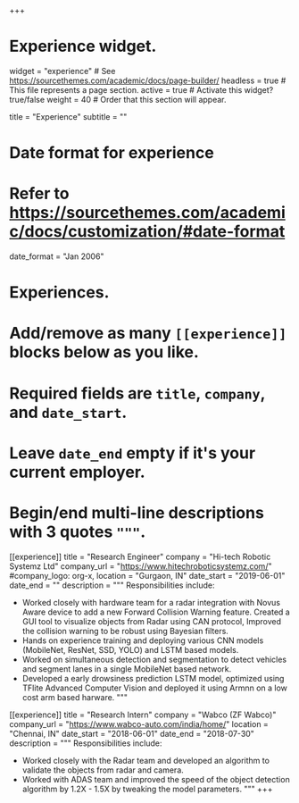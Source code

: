 +++
# Experience widget.
widget = "experience"  # See https://sourcethemes.com/academic/docs/page-builder/
headless = true  # This file represents a page section.
active = true  # Activate this widget? true/false
weight = 40  # Order that this section will appear.

title = "Experience"
subtitle = ""

# Date format for experience
#   Refer to https://sourcethemes.com/academic/docs/customization/#date-format
date_format = "Jan 2006"
<!-- font_size = "L" -->

# Experiences.
#   Add/remove as many `[[experience]]` blocks below as you like.
#   Required fields are `title`, `company`, and `date_start`.
#   Leave `date_end` empty if it's your current employer.
#   Begin/end multi-line descriptions with 3 quotes `"""`.



[[experience]]
  title = "Research Engineer"
  company = "Hi-tech Robotic Systemz Ltd"
  company_url = "https://www.hitechroboticsystemz.com/"
  #company_logo: org-x,
  location = "Gurgaon, IN"
  date_start = "2019-06-01"
  date_end = ""
  description = """
  Responsibilities include:
  * Worked closely with hardware team for a radar integration with Novus Aware device to add a new Forward Collision Warning feature. Created a GUI tool to visualize objects from Radar using CAN protocol, Improved the collision warning to be robust using Bayesian filters.
  * Hands on experience training and deploying various CNN models (MobileNet, ResNet, SSD, YOLO) and LSTM based models.
  * Worked on simultaneous detection and segmentation to detect vehicles and segment lanes in a single MobileNet based network.
  * Developed a early drowsiness prediction LSTM model, optimized using TFlite Advanced Computer Vision and deployed it using Armnn on a low cost arm based harware.
  """

[[experience]]
  title = "Research Intern"
  company = "Wabco (ZF Wabco)"
  company_url = "https://www.wabco-auto.com/india/home/"
  location = "Chennai, IN"
  date_start = "2018-06-01"
  date_end = "2018-07-30"
  description = """
  Responsibilities include:
  * Worked closely with the Radar team and developed an algorithm to validate the objects from radar and camera.
  * Worked with ADAS team and improved the speed of the object detection algorithm by 1.2X - 1.5X by tweaking the model parameters.
  """
+++
